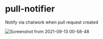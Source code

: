 # pull-notifier
Notify via chatwork when pull request created

![Screenshot from 2021-09-13 00-58-48](https://user-images.githubusercontent.com/16838267/132997883-e73aad04-a57f-4dfd-bd5c-9c33c0e385ef.png)


